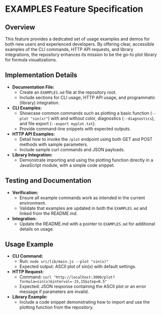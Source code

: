 # EXAMPLES Feature Specification

## Overview
This feature provides a dedicated set of usage examples and demos for both new users and experienced developers. By offering clear, accessible examples of the CLI commands, HTTP API requests, and library integrations, the repository enhances its mission to be the go-to plot library for formula visualizations.

## Implementation Details
- **Documentation File:**
  - Create an `EXAMPLES.md` file at the repository root.
  - Include sections for CLI usage, HTTP API usage, and programmatic (library) integration.
- **CLI Examples:**
  - Showcase common commands such as plotting a basic function (`--plot "sin(x)"`) with and without color, diagnostics (`--diagnostics`), and file export (`--export myplot.txt`).
  - Provide command-line snippets with expected outputs.
- **HTTP API Examples:**
  - Detail how to invoke the `/plot` endpoint using both GET and POST methods with sample parameters.
  - Include sample curl commands and JSON payloads.
- **Library Integration:**
  - Demonstrate importing and using the plotting function directly in a JavaScript module, with a simple code snippet.

## Testing and Documentation
- **Verification:**
  - Ensure all example commands work as intended in the current environment.
  - Validate that examples are updated in both the `EXAMPLES.md` and linked from the README.md.
- **Integration:**
  - Update the README.md with a pointer to `EXAMPLES.md` for additional details on usage.

## Usage Example
- **CLI Command:**
  - Run: `node src/lib/main.js --plot "sin(x)"`
  - Expected output: ASCII plot of sin(x) with default settings.
- **HTTP Request:**
  - Command: `curl "http://localhost:3000/plot?formula=sin(x)&interval=-15,15&step=0.5"`
  - Expected: JSON response containing the ASCII plot or an error message if parameters are invalid.
- **Library Example:**
  - Include a code snippet demonstrating how to import and use the plotting function from the repository.

